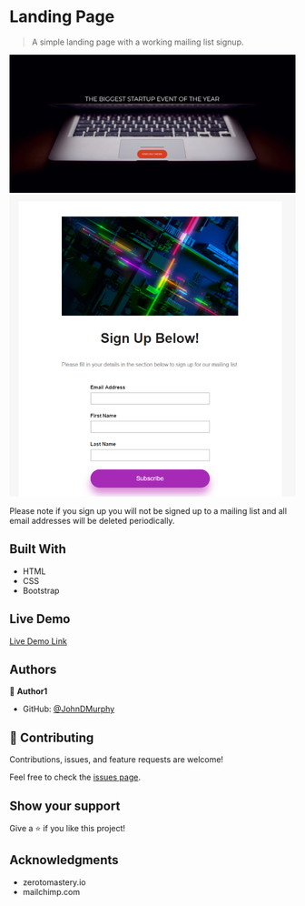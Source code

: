 # Landing Page

> A simple landing page with a working mailing list signup.

![screenshot](src/images/landpage.png)
![screenshot](src/images/signuppage.png)

Please note if you sign up you will not be signed up to a mailing list and all email addresses will be deleted periodically.

## Built With

- HTML
- CSS
- Bootstrap

## Live Demo

[Live Demo Link](https://johndmurphy.github.io/Working-Landing-Page/)

## Authors

👤 **Author1**

- GitHub: [@JohnDMurphy](https://github.com/JohnDMurphy)

## 🤝 Contributing

Contributions, issues, and feature requests are welcome!

Feel free to check the [issues page](https://github.com/JohnDMurphy/Working-Landing-Page/issues).

## Show your support

Give a ⭐️ if you like this project!

## Acknowledgments

- zerotomastery.io
- mailchimp.com
